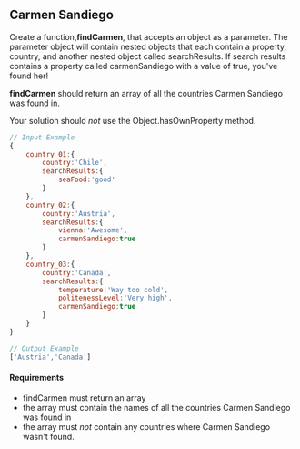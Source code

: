 ## Carmen Sandiego

Create a function,**findCarmen**, that accepts an object as a parameter. The parameter object will contain nested objects that each contain a property, country, and another nested object called searchResults. If search results contains a property called carmenSandiego with a value of true, you've found her!

**findCarmen** should return an array of all the countries Carmen Sandiego was found in.

Your solution should *not* use the Object.hasOwnProperty method.

```javascript
// Input Example
{
    country_01:{
        country:'Chile',
        searchResults:{
            seaFood:'good'
        }
    },
    country_02:{
        country:'Austria',
        searchResults:{
            vienna:'Awesome',
            carmenSandiego:true
        }
    },
    country_03:{
        country:'Canada',
        searchResults:{
            temperature:'Way too cold',
            politenessLevel:'Very high',
            carmenSandiego:true
        }
    }
}

// Output Example
['Austria','Canada']

```

#### Requirements
* findCarmen must return an array
* the array must contain the names of all the countries Carmen Sandiego was found in
* the array must *not* contain any countries where Carmen Sandiego wasn't found.
